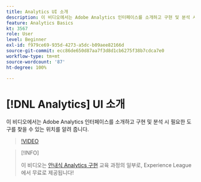 ```yaml
---
title: Analytics UI 소개
description: 이 비디오에서는 Adobe Analytics 인터페이스를 소개하고 구현 및 분석 시 필요한 도구를 찾을 수 있는 위치를 알려 줍니다.
feature: Analytics Basics
kt: 3567
role: User
level: Beginner
exl-id: f979ce69-935d-4273-a5dc-b09aee82166d
source-git-commit: ecc86de650d87aa7f3d8d1cb6275f38b7cdca7e0
workflow-type: tm+mt
source-wordcount: '87'
ht-degree: 100%

---
```


# [!DNL Analytics] UI 소개

이 비디오에서는 Adobe Analytics 인터페이스를 소개하고 구현 및 분석 시 필요한 도구를 찾을 수 있는 위치를 알려 줍니다.

>[!VIDEO](https://video.tv.adobe.com/v/28748/?quality=12&learn=on)

>[!INFO]
>
> 이 비디오는 [안내식 Analytics 구현](https://experienceleague.adobe.com/?recommended=Analytics-D-1-2019.1) 교육 과정의 일부로, Experience League에서 무료로 제공됩니다!
